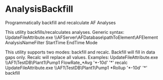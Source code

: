 # AnalysisBackfill
Programmatically backfill and recalculate AF Analyses

This utility backfills/recalculates analyses.  Generic syntax:
        UpdateFileAttribute.exe \\\\AFServer\AFDatabase\pathToElement\AFElement AnalysisNameFilter StartTime EndTime Mode

This utility supports two modes: backfill and recalc.  Backfill will fill in data gaps only.  Recalc will replace all values.  Examples:
        UpdateFileAttribute.exe \\\\AF1\TestDB\Plant1\Pump1 FlowRate_*Avg '\*-10d' '\*' recalc
        UpdateFileAttribute.exe \\\\AF1\TestDB\Plant1\Pump1 *Rollup '\*-10d' '\*' backfill

